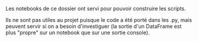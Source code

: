 Les notebooks de ce dossier ont servi pour pouvoir construire les scripts.

Ils ne sont pas utiles au projet puisque le code a été porté dans les .py, mais peuvent servir si on a besoin d'investiguer (la sortie d'un DataFrame est plus "propre" sur un notebook que sur une sortie console).
